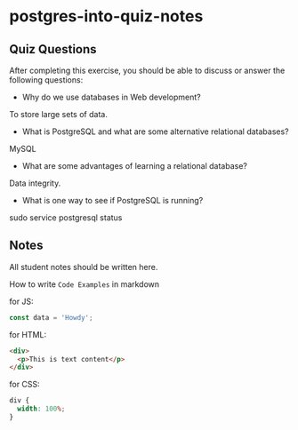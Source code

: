 # postgres-into-quiz-notes

## Quiz Questions

After completing this exercise, you should be able to discuss or answer the following questions:

- Why do we use databases in Web development?

To store large sets of data.

- What is PostgreSQL and what are some alternative relational databases?

MySQL

- What are some advantages of learning a relational database?

Data integrity.

- What is one way to see if PostgreSQL is running?

sudo service postgresql status

## Notes

All student notes should be written here.

How to write `Code Examples` in markdown

for JS:

```javascript
const data = 'Howdy';
```

for HTML:

```html
<div>
  <p>This is text content</p>
</div>
```

for CSS:

```css
div {
  width: 100%;
}
```
